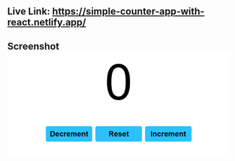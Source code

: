 ## Live Link: https://simple-counter-app-with-react.netlify.app/

## Screenshot <img src="./src/assets/ss.png"/>